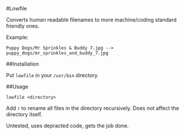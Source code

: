 #Lowfile

Converts human readable filenames to more machine/coding standard friendly ones. 

Example:

`Puppy Dogs/Mr Sprinkles & Buddy 7.jpg --> puppy_dogs/mr_sprinkles_and_buddy_7.jpg`

##Installation

Put `lowfile` in your `/usr/bin` directory. 

##Usage

`lowfile <directory>`

Add `r` to rename all files in the directory recursively. Does not affect the directory itself.

Untested, uses depracted code, gets the job done. 
